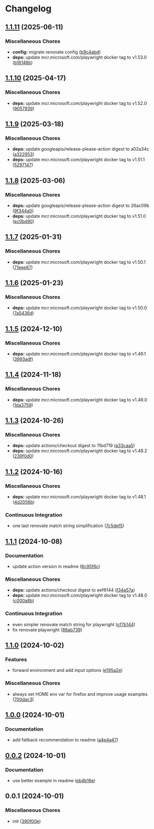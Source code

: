 # Changelog

## [1.1.11](https://github.com/phi-ag/run-playwright/compare/v1.1.10...v1.1.11) (2025-06-11)


### Miscellaneous Chores

* **config:** migrate renovate config ([b9c4abd](https://github.com/phi-ag/run-playwright/commit/b9c4abd03bbc2b2f2e7ef71fc4075132d0811854))
* **deps:** update mcr.microsoft.com/playwright docker tag to v1.53.0 ([b16148b](https://github.com/phi-ag/run-playwright/commit/b16148b41a0ae30fbae7627de532bf14327833e7))

## [1.1.10](https://github.com/phi-ag/run-playwright/compare/v1.1.9...v1.1.10) (2025-04-17)


### Miscellaneous Chores

* **deps:** update mcr.microsoft.com/playwright docker tag to v1.52.0 ([9057939](https://github.com/phi-ag/run-playwright/commit/9057939b4c0c76bf091015d3f6c0bad1f0adc189))

## [1.1.9](https://github.com/phi-ag/run-playwright/compare/v1.1.8...v1.1.9) (2025-03-18)


### Miscellaneous Chores

* **deps:** update googleapis/release-please-action digest to a02a34c ([a322953](https://github.com/phi-ag/run-playwright/commit/a322953362ca06655ad4d158f924f0ea5de11729))
* **deps:** update mcr.microsoft.com/playwright docker tag to v1.51.1 ([5297147](https://github.com/phi-ag/run-playwright/commit/5297147c0838a1fa54334e40c1ffb0302c4bb05b))

## [1.1.8](https://github.com/phi-ag/run-playwright/compare/v1.1.7...v1.1.8) (2025-03-06)


### Miscellaneous Chores

* **deps:** update googleapis/release-please-action digest to 26ac09b ([9f344a0](https://github.com/phi-ag/run-playwright/commit/9f344a0c33bafb785b92800bb8b3c41a1ce5fb48))
* **deps:** update mcr.microsoft.com/playwright docker tag to v1.51.0 ([ec0bd90](https://github.com/phi-ag/run-playwright/commit/ec0bd9047263b7c9bdadea307e9f541d6e7f52fc))

## [1.1.7](https://github.com/phi-ag/run-playwright/compare/v1.1.6...v1.1.7) (2025-01-31)


### Miscellaneous Chores

* **deps:** update mcr.microsoft.com/playwright docker tag to v1.50.1 ([71eee87](https://github.com/phi-ag/run-playwright/commit/71eee8724d5e9c1db52b052dd10ce94beb3056f0))

## [1.1.6](https://github.com/phi-ag/run-playwright/compare/v1.1.5...v1.1.6) (2025-01-23)


### Miscellaneous Chores

* **deps:** update mcr.microsoft.com/playwright docker tag to v1.50.0 ([7a5436d](https://github.com/phi-ag/run-playwright/commit/7a5436dc060b5f0d912edcf1594378dd38250592))

## [1.1.5](https://github.com/phi-ag/run-playwright/compare/v1.1.4...v1.1.5) (2024-12-10)


### Miscellaneous Chores

* **deps:** update mcr.microsoft.com/playwright docker tag to v1.49.1 ([3993adf](https://github.com/phi-ag/run-playwright/commit/3993adf1424f77c2371e36724defe6d47476f3d4))

## [1.1.4](https://github.com/phi-ag/run-playwright/compare/v1.1.3...v1.1.4) (2024-11-18)


### Miscellaneous Chores

* **deps:** update mcr.microsoft.com/playwright docker tag to v1.49.0 ([1da3759](https://github.com/phi-ag/run-playwright/commit/1da3759c870c876940e1facfa802798a60b90847))

## [1.1.3](https://github.com/phi-ag/run-playwright/compare/v1.1.2...v1.1.3) (2024-10-26)


### Miscellaneous Chores

* **deps:** update actions/checkout digest to 11bd719 ([a33caa5](https://github.com/phi-ag/run-playwright/commit/a33caa5517077ba17bc8b11afed4f1ce9bc8607b))
* **deps:** update mcr.microsoft.com/playwright docker tag to v1.48.2 ([239f0d0](https://github.com/phi-ag/run-playwright/commit/239f0d005cc12357a9763e23624d14386bf19540))

## [1.1.2](https://github.com/phi-ag/run-playwright/compare/v1.1.1...v1.1.2) (2024-10-16)


### Miscellaneous Chores

* **deps:** update mcr.microsoft.com/playwright docker tag to v1.48.1 ([4d2056b](https://github.com/phi-ag/run-playwright/commit/4d2056bf2cdc647d6e6ac6dc7136dd69fa0f9275))


### Continuous Integration

* one last renovate match string simplification ([7c5def5](https://github.com/phi-ag/run-playwright/commit/7c5def5dbff923bb1f0e33da35c45d93fb655570))

## [1.1.1](https://github.com/phi-ag/run-playwright/compare/v1.1.0...v1.1.1) (2024-10-08)


### Documentation

* update action version in readme ([6c95f6c](https://github.com/phi-ag/run-playwright/commit/6c95f6c95831a3579ef48c649e01b3dc7c37f5bc))


### Miscellaneous Chores

* **deps:** update actions/checkout digest to eef6144 ([f34a57a](https://github.com/phi-ag/run-playwright/commit/f34a57ad77146932182a1e0b0523d8f5038c3186))
* **deps:** update mcr.microsoft.com/playwright docker tag to v1.48.0 ([c000a8b](https://github.com/phi-ag/run-playwright/commit/c000a8b206613b4f0201b752b1b463eb490c5410))


### Continuous Integration

* even simpler renovate match string for playwright ([cf7b144](https://github.com/phi-ag/run-playwright/commit/cf7b1445a75574b4f128bde284153a707ba3461c))
* fix renovate playwright ([86ab739](https://github.com/phi-ag/run-playwright/commit/86ab7391ba91da25df2780911a175057922335ef))

## [1.1.0](https://github.com/phi-ag/run-playwright/compare/v1.0.0...v1.1.0) (2024-10-02)


### Features

* forward environment and add input options ([e195a2e](https://github.com/phi-ag/run-playwright/commit/e195a2e43fee4baee4c4265039e668677bfdfb7e))


### Miscellaneous Chores

* always set HOME env var for firefox and improve usage examples ([700dac3](https://github.com/phi-ag/run-playwright/commit/700dac32659f3baac41fde5f0e6517477bb0089f))

## [1.0.0](https://github.com/phi-ag/run-playwright/compare/v0.0.2...v1.0.0) (2024-10-01)


### Documentation

* add fallback recommendation to readme ([a4e4a47](https://github.com/phi-ag/run-playwright/commit/a4e4a471c0dd3ee4407262e84e6390a7e1eceadf))

## [0.0.2](https://github.com/phi-ag/run-playwright/compare/v0.0.1...v0.0.2) (2024-10-01)


### Documentation

* use better example in readme ([eb4b16e](https://github.com/phi-ag/run-playwright/commit/eb4b16ea942269b553409960e37932ee62649771))

## 0.0.1 (2024-10-01)


### Miscellaneous Chores

* init ([390f00e](https://github.com/phi-ag/run-playwright/commit/390f00eafb747aaf8386ceb27294436c122a8e5c))
